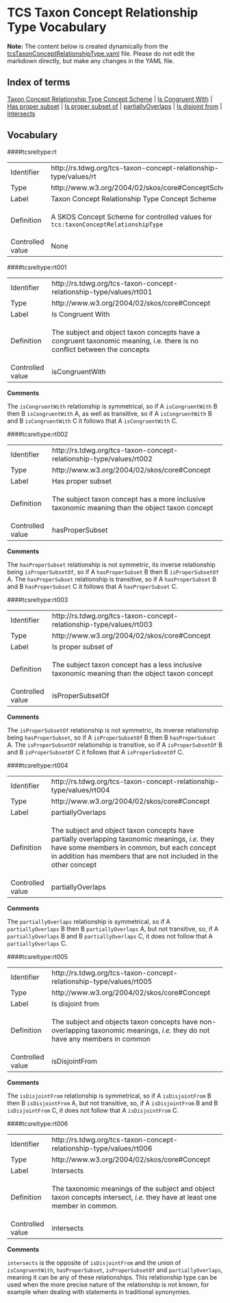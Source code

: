 # TCS Taxon Concept Relationship Type Vocabulary

**Note:** The content below is created dynamically from the
[tcsTaxonConceptRelationshipType.yaml](./tcsTaxonConceptRelationshipType.yaml) file. Please
do not edit the markdown directly, but make any changes in the YAML file.

## Index of terms

[Taxon Concept Relationship Type Concept Scheme](#tcsreltype_rt) | [Is Congruent With](#tcsreltype_rt001) | [Has proper subset](#tcsreltype_rt002) | [Is proper subset of](#tcsreltype_rt003) | [partiallyOverlaps](#tcsreltype_rt004) | [Is disjoint from](#tcsreltype_rt005) | [Intersects](#tcsreltype_rt006)

## Vocabulary

####tcsreltype:rt

<table style="width:100%;">
	<tbody>
		<tr>
			<td>Identifier</td>
			<td>http://rs.tdwg.org/tcs-taxon-concept-relationship-type/values/rt</td>
		</tr>
		<tr>
			<td>Type</td>
			<td>http://www.w3.org/2004/02/skos/core#ConceptScheme</td>
		</tr>
		<tr>
			<td>Label</td>
			<td>Taxon Concept Relationship Type Concept Scheme</td>
		</tr>
		<tr>
			<td>Definition</td>
			<td><p>A SKOS Concept Scheme for controlled values for  <code>tcs:taxonConceptRelationshipType</code></p></td>
		</tr>
		<tr>
			<td>Controlled value</td>
			<td>None</td>
		</tr>
	</tbody>
</table>

####tcsreltype:rt001

<table style="width:100%;">
	<tbody>
		<tr>
			<td>Identifier</td>
			<td>http://rs.tdwg.org/tcs-taxon-concept-relationship-type/values/rt001</td>
		</tr>
		<tr>
			<td>Type</td>
			<td>http://www.w3.org/2004/02/skos/core#Concept</td>
		</tr>
		<tr>
			<td>Label</td>
			<td>Is Congruent With</td>
		</tr>
		<tr>
			<td>Definition</td>
			<td><p>The subject and object taxon concepts have a congruent taxonomic meaning,  i.e. there is no conflict between the concepts</p></td>
		</tr>
		<tr>
			<td>Controlled value</td>
			<td>isCongruentWith</td>
		</tr>
	</tbody>
</table>


**Comments**

The `isCongruentWith` relationship is symmetrical, so if A `isCongruentWith`  B then B `isCongruentWith` A, as well as transitive, so if A  `isCongruentWith` B and B `isCongruentWith` C it follows that A  `isCongruentWith` C.

####tcsreltype:rt002

<table style="width:100%;">
	<tbody>
		<tr>
			<td>Identifier</td>
			<td>http://rs.tdwg.org/tcs-taxon-concept-relationship-type/values/rt002</td>
		</tr>
		<tr>
			<td>Type</td>
			<td>http://www.w3.org/2004/02/skos/core#Concept</td>
		</tr>
		<tr>
			<td>Label</td>
			<td>Has proper subset</td>
		</tr>
		<tr>
			<td>Definition</td>
			<td><p>The subject taxon concept has a more inclusive taxonomic meaning than the object taxon concept</p></td>
		</tr>
		<tr>
			<td>Controlled value</td>
			<td>hasProperSubset</td>
		</tr>
	</tbody>
</table>


**Comments**

The `hasProperSubset` relationship is not symmetric, its inverse  relationship being  `isProperSubsetOf`, so if A `hasProperSubset` B then B  `isProperSubsetOf` A. The `hasProperSubset` relationship  is transitive, so  if A `hasProperSubset` B and B `hasProperSubset` C it follows that A  `hasProperSubset` C.

####tcsreltype:rt003

<table style="width:100%;">
	<tbody>
		<tr>
			<td>Identifier</td>
			<td>http://rs.tdwg.org/tcs-taxon-concept-relationship-type/values/rt003</td>
		</tr>
		<tr>
			<td>Type</td>
			<td>http://www.w3.org/2004/02/skos/core#Concept</td>
		</tr>
		<tr>
			<td>Label</td>
			<td>Is proper subset of</td>
		</tr>
		<tr>
			<td>Definition</td>
			<td><p>The subject taxon concept has a less inclusive taxonomic meaning than the  object taxon concept</p></td>
		</tr>
		<tr>
			<td>Controlled value</td>
			<td>isProperSubsetOf</td>
		</tr>
	</tbody>
</table>


**Comments**

The `isProperSubsetOf` relationship is not symmetric, its inverse  relationship being  `hasProperSubset`, so if A `isProperSubsetOf` B then B  `hasProperSubset` A. The `isProperSubsetOf` relationship  is transitive, so  if A `isProperSubsetOf` B and B `isProperSubsetOf` C it follows that A  `isProperSubsetOf` C.

####tcsreltype:rt004

<table style="width:100%;">
	<tbody>
		<tr>
			<td>Identifier</td>
			<td>http://rs.tdwg.org/tcs-taxon-concept-relationship-type/values/rt004</td>
		</tr>
		<tr>
			<td>Type</td>
			<td>http://www.w3.org/2004/02/skos/core#Concept</td>
		</tr>
		<tr>
			<td>Label</td>
			<td>partiallyOverlaps</td>
		</tr>
		<tr>
			<td>Definition</td>
			<td><p>The subject and object taxon concepts have partially overlapping taxonomic  meanings, <em>i.e.</em> they have some members in common, but each concept in  addition has members that are not included in the other concept</p></td>
		</tr>
		<tr>
			<td>Controlled value</td>
			<td>partiallyOverlaps</td>
		</tr>
	</tbody>
</table>


**Comments**

The `partiallyOverlaps`  relationship is symmetrical, so if A  `partiallyOverlaps` B then B `partiallyOverlaps` A, but not transitive, so,  if A `partiallyOverlaps` B and B `partiallyOverlaps` C, it does not follow  that A `partiallyOverlaps` C.

####tcsreltype:rt005

<table style="width:100%;">
	<tbody>
		<tr>
			<td>Identifier</td>
			<td>http://rs.tdwg.org/tcs-taxon-concept-relationship-type/values/rt005</td>
		</tr>
		<tr>
			<td>Type</td>
			<td>http://www.w3.org/2004/02/skos/core#Concept</td>
		</tr>
		<tr>
			<td>Label</td>
			<td>Is disjoint from</td>
		</tr>
		<tr>
			<td>Definition</td>
			<td><p>The subject and objects taxon concepts have non-overlapping taxonomic  meanings, <em>i.e.</em> they do not have any members in common</p></td>
		</tr>
		<tr>
			<td>Controlled value</td>
			<td>isDisjointFrom</td>
		</tr>
	</tbody>
</table>


**Comments**

The `isDisjointFrom`  relationship is symmetrical, so if A `isDisjointFrom`  B then B `isDisjointFrom` A, but not transitive, so, if A `isDisjointFrom`  B and B `isDisjointFrom` C, it does not follow that A `isDisjointFrom` C.

####tcsreltype:rt006

<table style="width:100%;">
	<tbody>
		<tr>
			<td>Identifier</td>
			<td>http://rs.tdwg.org/tcs-taxon-concept-relationship-type/values/rt006</td>
		</tr>
		<tr>
			<td>Type</td>
			<td>http://www.w3.org/2004/02/skos/core#Concept</td>
		</tr>
		<tr>
			<td>Label</td>
			<td>Intersects</td>
		</tr>
		<tr>
			<td>Definition</td>
			<td><p>The taxonomic meanings of the subject and object taxon concepts intersect,  <em>i.e.</em> they have at least one member in common.</p></td>
		</tr>
		<tr>
			<td>Controlled value</td>
			<td>intersects</td>
		</tr>
	</tbody>
</table>


**Comments**

`intersects` is the opposite of `isDisjointFrom` and the union of  `isCongruentWith`, `hasProperSubset`, `isProperSubsetOf` and  `partiallyOverlaps`, meaning it can be any of these relationships. This  relationship type can be used when the more precise nature of the  relationship is not known, for example when dealing with statements in  traditional synonymies.

<!-- termlist-footer.md ==>
